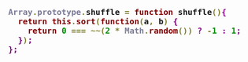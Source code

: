 <h3><pre><span style='color:#797997; '>Array</span><span style='color:#808030; '>.</span><span style='color:#797997; '>prototype</span><span style='color:#808030; '>.</span>shuffle <span style='color:#808030; '>=</span> <span style='color:#800000; font-weight:bold; '>function</span> shuffle<span style='color:#808030; '>(</span><span style='color:#808030; '>)</span><span style='color:#800080; '>{</span>
  <span style='color:#800000; font-weight:bold; '>return</span> <span style='color:#800000; font-weight:bold; '>this</span><span style='color:#808030; '>.</span><span style='color:#800000; font-weight:bold; '>sort</span><span style='color:#808030; '>(</span><span style='color:#800000; font-weight:bold; '>function</span><span style='color:#808030; '>(</span>a<span style='color:#808030; '>,</span> b<span style='color:#808030; '>)</span> <span style='color:#800080; '>{</span>
    <span style='color:#800000; font-weight:bold; '>return</span> <span style='color:#008c00; '>0</span> <span style='color:#808030; '>===</span> <span style='color:#808030; '>~</span><span style='color:#808030; '>~</span><span style='color:#808030; '>(</span><span style='color:#008c00; '>2</span> <span style='color:#808030; '>*</span> <span style='color:#797997; '>Math</span><span style='color:#808030; '>.</span><span style='color:#800000; font-weight:bold; '>random</span><span style='color:#808030; '>(</span><span style='color:#808030; '>)</span><span style='color:#808030; '>)</span> <span style='color:#800080; '>?</span> <span style='color:#808030; '>-</span><span style='color:#008c00; '>1</span> <span style='color:#800080; '>:</span> <span style='color:#008c00; '>1</span><span style='color:#800080; '>;</span>
  <span style='color:#800080; '>}</span><span style='color:#808030; '>)</span><span style='color:#800080; '>;</span>
<span style='color:#800080; '>}</span><span style='color:#800080; '>;</span>
</pre></h3>